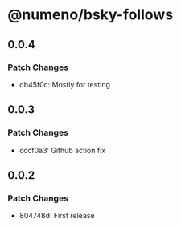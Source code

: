 # @numeno/bsky-follows

## 0.0.4

### Patch Changes

- db45f0c: Mostly for testing

## 0.0.3

### Patch Changes

- cccf0a3: Github action fix

## 0.0.2

### Patch Changes

- 804748d: First release

